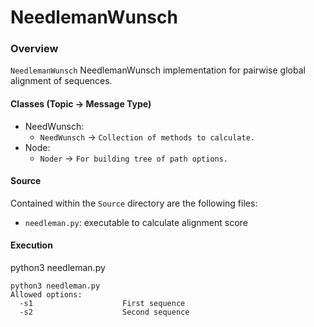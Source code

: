 # **NeedlemanWunsch**

### Overview
`NeedlemanWunsch` NeedlemanWunsch implementation for pairwise global alignment of sequences.

#### Classes (Topic -> Message Type)
- NeedWunsch:
    - `NeedWunsch` -> `Collection of methods to calculate.`
- Node:
    - `Noder` -> `For building tree of path options.`

#### Source
Contained within the `Source` directory are the following files:

- `needleman.py`: executable to calculate alignment score

#### Execution
python3 needleman.py
```
python3 needleman.py
Allowed options:
  -s1                    First sequence
  -s2                    Second sequence
```
